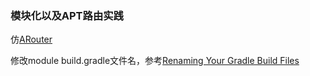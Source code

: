 ### 模块化以及APT路由实践
仿[ARouter](https://github.com/alibaba/ARouter/)


修改module build.gradle文件名，参考[Renaming Your Gradle Build Files](http://www.developerphil.com/renaming-your-gradle-build-files/)